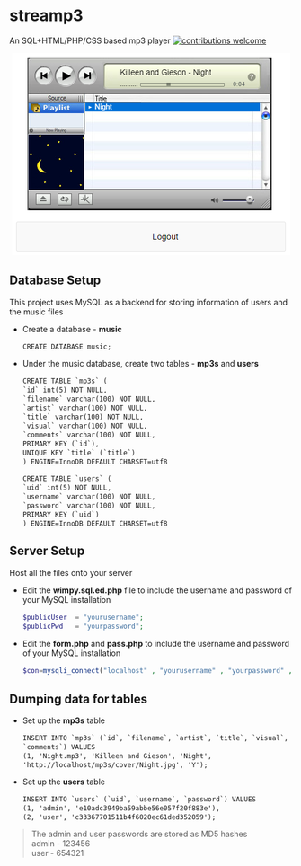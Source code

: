 # streamp3
An SQL+HTML/PHP/CSS based mp3 player [![contributions welcome](https://img.shields.io/badge/contributions-welcome-brightgreen.svg?style=flat)](https://github.com/tackyunicorn/streamp3/issues)
<p align="center">
  <img src="sample.PNG"/>
</p> 

## Database Setup
This project uses MySQL as a backend for storing information of users and the music files  
* Create a database - **music**  
	```mysql
	CREATE DATABASE music;
	```  

* Under the music database, create two tables - **mp3s** and **users**  
	```mysql
	CREATE TABLE `mp3s` (
	`id` int(5) NOT NULL,
	`filename` varchar(100) NOT NULL,
	`artist` varchar(100) NOT NULL,
	`title` varchar(100) NOT NULL,
	`visual` varchar(100) NOT NULL,
	`comments` varchar(100) NOT NULL,
	PRIMARY KEY (`id`),
	UNIQUE KEY `title` (`title`)
	) ENGINE=InnoDB DEFAULT CHARSET=utf8
	```  
	```mysql
	CREATE TABLE `users` (
	`uid` int(5) NOT NULL,
	`username` varchar(100) NOT NULL,
	`password` varchar(100) NOT NULL,
	PRIMARY KEY (`uid`)
	) ENGINE=InnoDB DEFAULT CHARSET=utf8
	```
## Server Setup
Host all the files onto your server  
* Edit the **wimpy.sql.ed.php** file to include the username and password of your MySQL installation
	```php
	$publicUser  = "yourusername";
	$publicPwd   = "yourpassword";
	```  
* Edit the **form.php** and **pass.php** to include the username and password of your MySQL installation
	```php
	$con=mysqli_connect("localhost" , "yourusername" , "yourpassword" , "music");
	```  
## Dumping data for tables
* Set up the **mp3s** table
	```mysql
	INSERT INTO `mp3s` (`id`, `filename`, `artist`, `title`, `visual`, `comments`) VALUES
	(1, 'Night.mp3', 'Killeen and Gieson', 'Night', 'http://localhost/mp3s/cover/Night.jpg', 'Y');
	```
* Set up the **users** table
	```mysql
	INSERT INTO `users` (`uid`, `username`, `password`) VALUES
	(1, 'admin', 'e10adc3949ba59abbe56e057f20f883e'),
	(2, 'user', 'c33367701511b4f6020ec61ded352059');
	```
> The admin and user passwords are stored as MD5 hashes  
	admin - 123456  
	user - 654321
